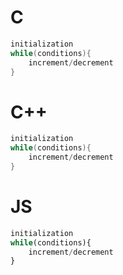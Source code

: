 # C
```c
initialization
while(conditions){
	increment/decrement
}
```
# C++
```c++
initialization
while(conditions){
	increment/decrement
}
```
# JS
```js
initialization
while(conditions){
	increment/decrement
}
```
